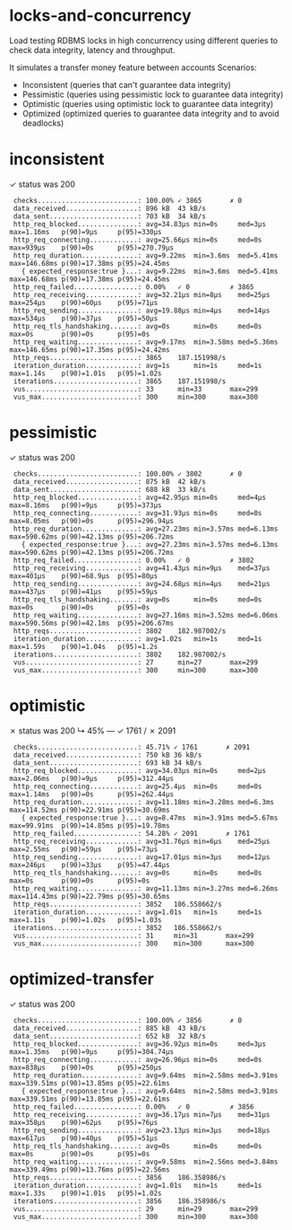 # locks-and-concurrency

Load testing RDBMS locks in high concurrency using different queries to check data integrity, latency and throughput. 


It simulates a transfer money feature between accounts
Scenarios:
- Inconsistent (queries that can't guarantee data integrity)
- Pessimistic (queries using pessimistic lock to guarantee data integrity)
- Optimistic (queries using optimistic lock to guarantee data integrity)
- Optimized (optimized queries to guarantee data integrity and to avoid deadlocks)

# inconsistent
✓ status was 200

     checks.........................: 100.00% ✓ 3865       ✗ 0
     data_received..................: 896 kB  43 kB/s
     data_sent......................: 703 kB  34 kB/s
     http_req_blocked...............: avg=34.83µs min=0s     med=3µs    max=1.16ms   p(90)=9µs     p(95)=330µs
     http_req_connecting............: avg=25.66µs min=0s     med=0s     max=939µs    p(90)=0s      p(95)=270.79µs
     http_req_duration..............: avg=9.22ms  min=3.6ms  med=5.41ms max=146.68ms p(90)=17.38ms p(95)=24.45ms
       { expected_response:true }...: avg=9.22ms  min=3.6ms  med=5.41ms max=146.68ms p(90)=17.38ms p(95)=24.45ms
     http_req_failed................: 0.00%   ✓ 0          ✗ 3865
     http_req_receiving.............: avg=32.21µs min=8µs    med=25µs   max=254µs    p(90)=60µs    p(95)=71µs
     http_req_sending...............: avg=19.88µs min=4µs    med=14µs   max=534µs    p(90)=37µs    p(95)=50µs
     http_req_tls_handshaking.......: avg=0s      min=0s     med=0s     max=0s       p(90)=0s      p(95)=0s
     http_req_waiting...............: avg=9.17ms  min=3.58ms med=5.36ms max=146.65ms p(90)=17.35ms p(95)=24.42ms
     http_reqs......................: 3865    187.151998/s
     iteration_duration.............: avg=1s      min=1s     med=1s     max=1.14s    p(90)=1.01s   p(95)=1.02s
     iterations.....................: 3865    187.151998/s
     vus............................: 33      min=33       max=299
     vus_max........................: 300     min=300      max=300

# pessimistic
✓ status was 200

     checks.........................: 100.00% ✓ 3802       ✗ 0
     data_received..................: 875 kB  42 kB/s
     data_sent......................: 688 kB  33 kB/s
     http_req_blocked...............: avg=42.95µs min=0s     med=4µs    max=8.16ms   p(90)=9µs     p(95)=373µs
     http_req_connecting............: avg=31.93µs min=0s     med=0s     max=8.05ms   p(90)=0s      p(95)=296.94µs
     http_req_duration..............: avg=27.23ms min=3.57ms med=6.13ms max=590.62ms p(90)=42.13ms p(95)=206.72ms
       { expected_response:true }...: avg=27.23ms min=3.57ms med=6.13ms max=590.62ms p(90)=42.13ms p(95)=206.72ms
     http_req_failed................: 0.00%   ✓ 0          ✗ 3802
     http_req_receiving.............: avg=41.43µs min=9µs    med=37µs   max=401µs    p(90)=68.9µs  p(95)=80µs
     http_req_sending...............: avg=24.68µs min=4µs    med=21µs   max=437µs    p(90)=41µs    p(95)=59µs
     http_req_tls_handshaking.......: avg=0s      min=0s     med=0s     max=0s       p(90)=0s      p(95)=0s
     http_req_waiting...............: avg=27.16ms min=3.52ms med=6.06ms max=590.56ms p(90)=42.1ms  p(95)=206.67ms
     http_reqs......................: 3802    182.987002/s
     iteration_duration.............: avg=1.02s   min=1s     med=1s     max=1.59s    p(90)=1.04s   p(95)=1.2s
     iterations.....................: 3802    182.987002/s
     vus............................: 27      min=27       max=299
     vus_max........................: 300     min=300      max=300

# optimistic
✗ status was 200
↳  45% — ✓ 1761 / ✗ 2091

     checks.........................: 45.71% ✓ 1761       ✗ 2091
     data_received..................: 750 kB 36 kB/s
     data_sent......................: 693 kB 34 kB/s
     http_req_blocked...............: avg=34.03µs min=0s     med=2µs    max=2.06ms   p(90)=9µs     p(95)=312.44µs
     http_req_connecting............: avg=25.4µs  min=0s     med=0s     max=1.14ms   p(90)=0s      p(95)=262.44µs
     http_req_duration..............: avg=11.18ms min=3.28ms med=6.3ms  max=114.52ms p(90)=22.91ms p(95)=30.69ms
       { expected_response:true }...: avg=8.47ms  min=3.91ms med=5.67ms max=99.91ms  p(90)=14.85ms p(95)=19.78ms
     http_req_failed................: 54.28% ✓ 2091       ✗ 1761
     http_req_receiving.............: avg=31.76µs min=6µs    med=25µs   max=2.55ms   p(90)=59µs    p(95)=73µs
     http_req_sending...............: avg=17.01µs min=3µs    med=12µs   max=246µs    p(90)=33µs    p(95)=47.44µs
     http_req_tls_handshaking.......: avg=0s      min=0s     med=0s     max=0s       p(90)=0s      p(95)=0s
     http_req_waiting...............: avg=11.13ms min=3.27ms med=6.26ms max=114.43ms p(90)=22.79ms p(95)=30.65ms
     http_reqs......................: 3852   186.558662/s
     iteration_duration.............: avg=1.01s   min=1s     med=1s     max=1.11s    p(90)=1.02s   p(95)=1.03s
     iterations.....................: 3852   186.558662/s
     vus............................: 31     min=31       max=299
     vus_max........................: 300    min=300      max=300

# optimized-transfer
✓ status was 200

     checks.........................: 100.00% ✓ 3856       ✗ 0
     data_received..................: 885 kB  43 kB/s
     data_sent......................: 652 kB  32 kB/s
     http_req_blocked...............: avg=36.92µs min=0s     med=3µs    max=1.35ms   p(90)=9µs     p(95)=304.74µs
     http_req_connecting............: avg=26.96µs min=0s     med=0s     max=838µs    p(90)=0s      p(95)=250µs
     http_req_duration..............: avg=9.64ms  min=2.58ms med=3.91ms max=339.51ms p(90)=13.85ms p(95)=22.61ms
       { expected_response:true }...: avg=9.64ms  min=2.58ms med=3.91ms max=339.51ms p(90)=13.85ms p(95)=22.61ms
     http_req_failed................: 0.00%   ✓ 0          ✗ 3856
     http_req_receiving.............: avg=36.17µs min=7µs    med=31µs   max=358µs    p(90)=62µs    p(95)=76µs
     http_req_sending...............: avg=23.13µs min=3µs    med=18µs   max=617µs    p(90)=40µs    p(95)=51µs
     http_req_tls_handshaking.......: avg=0s      min=0s     med=0s     max=0s       p(90)=0s      p(95)=0s
     http_req_waiting...............: avg=9.58ms  min=2.56ms med=3.84ms max=339.49ms p(90)=13.76ms p(95)=22.56ms
     http_reqs......................: 3856    186.358986/s
     iteration_duration.............: avg=1.01s   min=1s     med=1s     max=1.33s    p(90)=1.01s   p(95)=1.02s
     iterations.....................: 3856    186.358986/s
     vus............................: 29      min=29       max=299
     vus_max........................: 300     min=300      max=300


